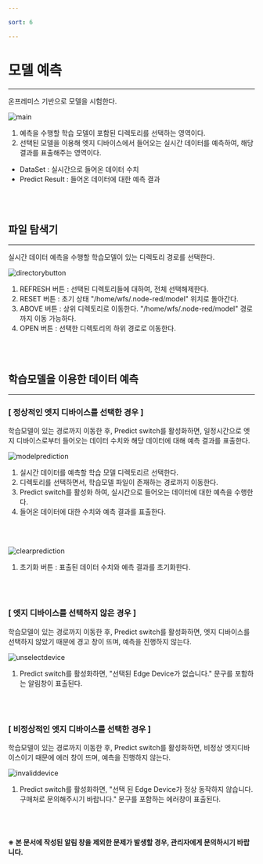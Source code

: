```yaml
---

sort: 6

---
```




# 모델 예측

---

온프레미스 기반으로 모델을 시험한다.<br/>

![main](images/7.1.main.png)

1. 예측을 수행할 학습 모델이 포함된 디렉토리를 선택하는 영역이다.
2. 선택된 모델을 이용해 엣지 디바이스에서 들어오는 실시간 데이터를 예측하여, 해당 결과를 표출해주는 영역이다.
- DataSet : 실시간으로 들어온 데이터 수치
- Predict Result : 들어온 데이터에 대한 예측 결과

<br/><br/>

## 파일 탐색기

---

실시간 데이터 예측을 수행할 학습모델이 있는 디렉토리 경로를 선택한다.<br/>

![directorybutton](images/7.2.directorybutton.png)

1. REFRESH 버튼 : 선택된 디렉토리들에 대하여, 전체 선택해제한다. 
2. RESET 버튼 : 초기 상태 "/home/wfs/.node-red/model" 위치로 돌아간다. 
3. ABOVE 버튼 : 상위 디렉토리로 이동한다. "/home/wfs/.node-red/model" 경로까지 이동 가능하다. 
4. OPEN 버튼 : 선택한 디렉토리의 하위 경로로 이동한다.

<br/><br/>

## 학습모델을 이용한 데이터 예측

---

### [ 정상적인 엣지 디바이스를 선택한 경우 ]

학습모델이 있는 경로까지 이동한 후, Predict switch를 활성화하면, 일정시간으로 엣지 디바이스로부터 들어오는 데이터 수치와 해당 데이터에 대해 예측 결과를 표출한다.<br/>

![modelprediction](images/7.3.modelprediction.png)

1. 실시간 데이터를 예측할 학습 모델 디렉토리르 선택한다.
2. 디렉토리를 선택하면서, 학습모델 파일이 존재하는 경로까지 이동한다.
3. Predict switch를 활성화 하여, 실시간으로 들어오는 데이터에 대한 예측을 수행한다. 
4. 들어온 데이터에 대한 수치와 예측 결과를 표출한다.

<br/><br/>

![clearprediction](images/7.4.clearprediction.png)

1. 초기화 버튼 : 표출된 데이터 수치와 예측 결과를 초기화한다.

<br/><br/>

### [ 엣지 디바이스를 선택하지 않은 경우 ]

학습모델이 있는 경로까지 이동한 후, Predict switch를 활성화하면, 엣지 디바이스를 선택하지 않았기 때문에 경고 창이 뜨며, 예측을 진행하지 않는다.<br/>

![unselectdevice](images/7.5.unselectdevice.png)

1. Predict switch를 활성화하면, "선택된 Edge Device가 없습니다." 문구를 포함하는 알림창이 표출된다.

<br/><br/>

### [ 비정상적인 엣지 디바이스를 선택한 경우 ]

학습모델이 있는 경로까지 이동한 후, Predict switch를 활성화하면, 비정상 엣지디바이스이기 때문에 에러 창이 뜨며, 예측을 진행하지 않는다.<br/>

![invaliddevice](images/7.6.invaliddevice.png)

1. Predict switch를 활성화하면, "선택 된 Edge Device가 정상 동작하지 않습니다. 구매처로 문의해주시기 바랍니다." 문구를 포함하는 에러창이 표출된다.

<br/><br/>

#### ※ 본 문서에 작성된 알림 창을 제외한 문제가 발생할 경우, 관리자에게 문의하시기 바랍니다.

